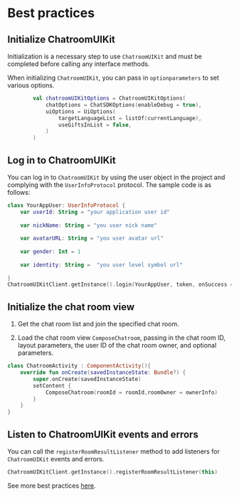 # Best practices

## Initialize ChatroomUIKit

Initialization is a necessary step to use `ChatroomUIKit` and must be completed before calling any interface methods.

When initializing `ChatroomUIKit`, you can pass in `optionparameters` to set various options.

```kotlin
 		val chatroomUIKitOptions = ChatroomUIKitOptions(
            chatOptions = ChatSDKOptions(enableDebug = true),
            uiOptions = UiOptions(
                targetLanguageList = listOf(currentLanguage),
                useGiftsInList = false,
            )
        )
```

## Log in to ChatroomUIKit

You can log in to `ChatroomUIKit` by using the user object in the project and complying with the `UserInfoProtocol` protocol. The sample code is as follows:

```kotlin
class YourAppUser: UserInfoProtocol {
    var userId: String = "your application user id"
            
    var nickName: String = "you user nick name"
            
    var avatarURL: String = "you user avatar url"
            
    var gender: Int = 1
            
    var identity: String =  "you user level symbol url"
            
}
ChatroomUIKitClient.getInstance().login(YourAppUser, token, onSuccess = {}, onError = {code,error ->})
```

## Initialize the chat room view

1. Get the chat room list and join the specified chat room.

1. Load the chat room view `ComposeChatroom`, passing in the chat room ID, layout parameters, the user ID of the chat room owner, and optional parameters.

```kotlin
class ChatroomActivity : ComponentActivity(){
	override fun onCreate(savedInstanceState: Bundle?) {
		super.onCreate(savedInstanceState)
		setContent {
			ComposeChatroom(roomId = roomId,roomOwner = ownerInfo)
		}
	}
}
```

## Listen to ChatroomUIKit events and errors

You can call the `registerRoomResultListener` method to add listeners for `ChatroomUIKit` events and errors.

```kotlin
ChatroomUIKitClient.getInstance().registerRoomResultListener(this)
```

See more best practices [here](https://github.com/easemob/ChatroomDemo/tree/dev/Android/ChatroomDemo). 
